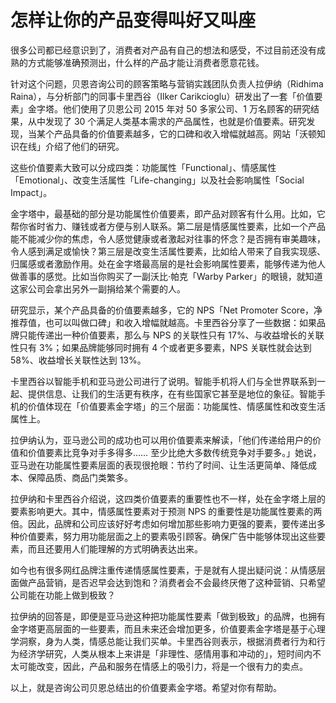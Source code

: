# 怎样让你的产品变得叫好又叫座

很多公司都已经意识到了，消费者对产品有自己的想法和感受，不过目前还没有成熟的方式能够准确预测出，什么样的产品才能让消费者愿意花钱。

针对这个问题，贝恩咨询公司的顾客策略与营销实践团队负责人拉伊纳（Ridhima Raina），与分析部门的同事卡里西谷（Ilker Carikcioglu）研发出了一套「价值要素」金字塔。他们使用了贝恩公司 2015 年对 50 多家公司、1 万名顾客的研究结果，从中发现了 30 个满足人类基本需求的产品属性，也就是价值要素。研究发现，当某个产品具备的价值要素越多，它的口碑和收入增幅就越高。网站「沃顿知识在线」介绍了他们的研究。

这些价值要素大致可以分成四类：功能属性「Functional」、情感属性「Emotional」、改变生活属性「Life-changing」以及社会影响属性「Social Impact」。

金字塔中，最基础的部分是功能属性价值要素，即产品对顾客有什么用。比如，它帮你省时省力、赚钱或者方便与别人联系。第二层是情感属性要素，比如一个产品能不能减少你的焦虑，令人感觉健康或者激起对往事的怀念？是否拥有审美趣味，令人感到满足或愉快？第三层是改变生活属性要素，比如给人带来了自我实现感、归属感或者激励作用。处在金字塔最高层的是社会影响属性要素，能够传递为他人做善事的感觉。比如当你购买了一副沃比·帕克「Warby Parker」的眼镜，就知道这家公司会拿出另外一副捐给某个需要的人。

研究显示，某个产品具备的价值要素越多，它的 NPS「Net Promoter Score，净推荐值，也可以叫做口碑」和收入增幅就越高。卡里西谷分享了一些数据：如果品牌只能传递出一种价值要素，那么与 NPS 的关联性只有 17%、与收益增长的关联性只有 3%；如果品牌能够同时拥有 4 个或者更多要素，NPS 关联性就会达到 58%、收益增长关联性达到 13%。

卡里西谷以智能手机和亚马逊公司进行了说明。智能手机将人们与全世界联系到一起、提供信息、让我们的生活更有秩序，在有些国家它甚至是地位的象征。智能手机的价值体现在「价值要素金字塔」的三个层面：功能属性、情感属性和改变生活属性上。

拉伊纳认为，亚马逊公司的成功也可以用价值要素来解读，「他们传递给用户的价值和价值要素比竞争对手多得多…… 至少比绝大多数传统竞争对手要多。」她说，亚马逊在功能属性要素层面的表现很抢眼：节约了时间、让生活更简单、降低成本、保障品质、商品门类繁多。

拉伊纳和卡里西谷介绍说，这四类价值要素的重要性也不一样，处在金字塔上层的要素影响更大。其中，情感属性要素对于预测 NPS 的重要性是功能属性要素的两倍。因此，品牌和公司应该好好考虑如何增加那些影响力更强的要素，要传递出多种价值要素，努力用功能层面之上的要素吸引顾客。确保广告中能够体现出这些要素，而且还要用人们能理解的方式明确表达出来。

如今也有很多网红品牌注重传递情感属性要素，于是就有人提出疑问说：从情感层面做产品营销，是否迟早会达到饱和？消费者会不会最终厌倦了这种营销、只希望公司能在功能上做到极致？

拉伊纳的回答是，即便是亚马逊这种把功能属性要素「做到极致」的品牌，也拥有金字塔更高层面的一些要素，而且未来还会增加更多，价值要素金字塔是基于心理学洞察，身为人类，情感总能让我们买单。卡里西谷则表示，根据消费者行为和行为经济学研究，人类从根本上来讲是「非理性、感情用事和冲动的」，短时间内不太可能改变，因此，产品和服务在情感上的吸引力，将是一个很有力的卖点。

以上，就是咨询公司贝恩总结出的价值要素金字塔。希望对你有帮助。

